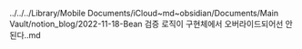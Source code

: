../../../Library/Mobile Documents/iCloud~md~obsidian/Documents/Main Vault/notion_blog/2022-11-18-Bean 검증 로직이 구현체에서 오버라이드되어선 안된다..md